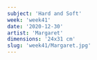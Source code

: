 ```yaml
---
subject: 'Hard and Soft'
week: 'week41'
date: '2020-12-30'
artist: 'Margaret'
dimensions: '24x31 cm'
slug: 'week41/Margaret.jpg'
---
```

